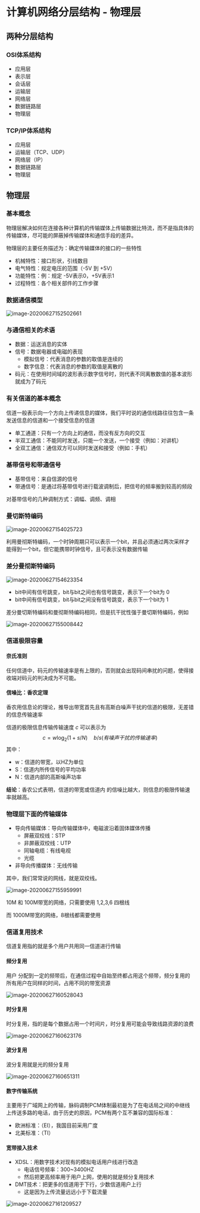 # 计算机网络分层结构 - 物理层

## 两种分层结构

### OSI体系结构

- 应用层
- 表示层
- 会话层
- 运输层
- 网络层
- 数据链路层
- 物理层

### TCP/IP体系结构

- 应用层
- 运输层（TCP、UDP）
- 网络层（IP）
- 数据链路层
- 物理层



## 物理层

### 基本概念

物理层解决如何在连接各种计算机的传输媒体上传输数据比特流，而不是指具体的传输媒体，尽可能的屏蔽掉传输媒体和通信手段的差异。

物理层的主要任务描述为：确定传输媒体的接口的一些特性

- 机械特性：接口形状，引线数目
- 电气特性：规定电压的范围（-5V 到 +5V）
- 功能特性：例：规定 -5V表示0，+5V表示1
- 过程特性：各个相关部件的工作步骤

### 数据通信模型

![image-20200627152502661](https://cdn.losey.top/blog/image-20200627152502661.png)

### 与通信相关的术语

- 数据：运送消息的实体
- 信号：数据电器或电磁的表现
  - 模拟信号：代表消息的参数的取值是连续的
  - 数字信息：代表消息的参数的取值是离散的
- 码元：在使用时间域的波形表示数字信号时，则代表不同离散数值的基本波形就成为了码元

### 有关信道的基本概念

信道一般表示向一个方向上传递信息的媒体，我们平时说的通信线路往往包含一条发送信息的信道和一个接受信息的信道

- 单工通道：只有一个方向上的通信，而没有反方向的交互
- 半双工通信：不能同时发送，只能一个发送，一个接受（例如：对讲机）
- 全双工通信：通信双方可以同时发送和接受（例如：手机）

### 基带信号和带通信号

- 基带信号：来自信源的信号
- 带通信号：是通过将基带信号进行载波调制后，把信号的频率搬到较高的频段

对基带信号的几种调制方式：调幅、调频、调相

### 曼切斯特编码



![image-20200627154025723](https://cdn.losey.top/blog/image-20200627154025723.png)

利用曼彻斯特编码，一个时钟周期只可以表示一个bit，并且必须通过两次采样才能得到一个bit，但它能携带时钟信号，且可表示没有数据传输

### 差分曼彻斯特编码

![image-20200627154623354](https://cdn.losey.top/blog/image-20200627154623354.png)

- bit中间有信号跳变，bit与bit之间也有信号跳变，表示下一个bit为 0
- bit中间有信号跳变，bit与bit之间没有信号跳变，表示下一个bit为 1

差分曼切斯特编码和曼彻斯特编码相同，但是抗干扰性强于曼切斯特编码，例如

![image-20200627155008442](https://cdn.losey.top/blog/image-20200627155008442.png)

### 信道极限容量

#### 奈氏准则

任何信道中，码元的传输速率是有上限的，否则就会出现码间串扰的问题，使得接收端对码元的判决成为不可能。

#### 信噪比：香农定理

香农用信息论的理论，推导出带宽首先且有高斯白噪声干扰的信道的极限，无差错的信息传输速率

信道的极限信息传输传输速度 $c$ 可以表示为
$$
c=w \log _{2}(1 + s / N) \quad b / s  (有噪声干扰的传输速率)
$$
其中：

- w：信道的带宽，以HZ为单位
- S：信道内所传信号的平均功率
- N：信道内部的高斯噪声功率

**结论**：香农公式表明，信道的带宽或信道内 的信噪比越大，则信息的极限传输速率就越高。

### 物理层下面的传输媒体

- 导向传输媒体：导向传输媒体中，电磁波沿着固体媒体传播
  - 屏蔽双绞线：STP
  - 非屏蔽双绞线：UTP
  - 同轴电缆：有线电视
  - 光缆
- 非导向传播媒体：无线传输

其中，我们常常说的网线，就是双绞线。

![image-20200627155959991](https://cdn.losey.top/blog/image-20200627155959991.png)

10M 和 100M带宽的网络，只需要使用 1,2,3,6 四根线

而 1000M带宽的网络，8根线都需要使用

### 信道复用技术

信道复用指的就是多个用户共用同一信道进行传输

#### 频分复用

用户 分配到一定的频带后，在通信过程中自始至终都占用这个频带，频分复用的所有用户在同样的时间，占用不同的带宽资源

![image-20200627160528043](https://cdn.losey.top/blog/image-20200627160528043.png)

#### 时分复用

时分复用，指的是每个数据占用一个时间片，时分复用可能会导致线路资源的浪费

![image-20200627160623176](https://cdn.losey.top/blog/image-20200627160623176.png)

#### 波分复用

波分复用就是光的频分复用

![image-20200627160651311](https://cdn.losey.top/blog/image-20200627160651311.png)

#### 数字传输系统

主要用于广域网上的传输，脉码调制PCM体制最初是为了在电话局之间的中继线上传送多路的电话，由于历史的原因，PCM有两个互不兼容的国际标准：

- 欧洲标准：（EI），我国目前采用广度
- 北美标准：（TI）

#### 宽带接入技术

- XDSL：用数字技术对现有的模拟电话用户线进行改造
  - 电话信号频率：300~3400HZ
  - 然后把更高频率用于用户上网，使用的就是频分复用技术
- DMT技术：把更多的信道用于下行，少数信道用户上行
  - 这是因为上传流量远远小于下载流量

![image-20200627161209527](https://cdn.losey.top/blog/image-20200627161209527.png)
